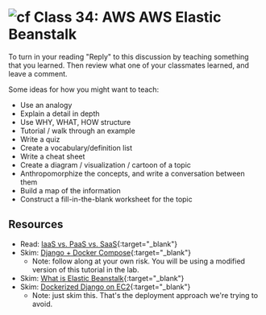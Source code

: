 # ![cf](http://i.imgur.com/7v5ASc8.png) Class 34: AWS AWS Elastic Beanstalk

To turn in your reading "Reply" to this discussion by teaching something that you learned. Then review what one of your classmates learned, and leave a comment.

Some ideas for how you might want to teach:
- Use an analogy
- Explain a detail in depth
- Use WHY, WHAT, HOW structure
- Tutorial / walk through an example
- Write a quiz
- Create a vocabulary/definition list
- Write a cheat sheet
- Create a diagram / visualization / cartoon of a topic
- Anthropomorphize the concepts, and write a conversation between them
- Build a map of the information
- Construct a fill-in-the-blank worksheet for the topic

## Resources
- Read: [IaaS vs. PaaS vs. SaaS](https://www.bmc.com/blogs/saas-vs-paas-vs-iaas-whats-the-difference-and-how-to-choose/){:target="_blank"}
- Skim: [Django + Docker Compose](https://realpython.com/django-development-with-docker-compose-and-machine/){:target="_blank"}
    - Note: follow along at your own risk. You will be using a modified version of this tutorial in the lab.
- Skim: [What is Elastic Beanstalk](https://colintoh.com/blog/aws-elastic-beanstalk-survival-guide-introduction){:target="_blank"}
- Skim: [Dockerized Django on EC2](./notes/deployment-containerized-ec2.md){:target="_blank"}
    - Note: just skim this. That's the deployment approach we're trying to avoid.
<!-- - Read: [](){:target="_blank"} -->
